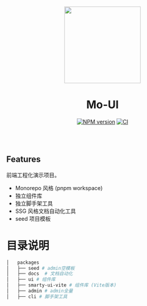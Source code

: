 <br>

<p align="center">
<img src="https://github.com/vite-mo/mo-ui/blob/main/assets/logo.png" style="width:200px;" />
</p>

<h1 align="center">Mo-UI</h1>

<p align="center">
    <a href="https://www.npmjs.com/package/mo-ui"><img src="https://img.shields.io/npm/v/smarty-admin-ui?color=c95f8b&amp;label=" alt="NPM version"></a>
    <a href="https://github.com/vite-mo/mo-ui/actions/workflows/main.yml"><img src="https://github.com/vite-mo/mo-ui/actions/workflows/main.yml/badge.svg?branch=main" alt="CI" style="max-width: 100%;"></a>
</p>

<br>
<br>

## Features

前端工程化演示项目。

- Monorepo 风格 (pnpm workspace)
- 独立组件库
- 独立脚手架工具
- SSG 风格文档自动化工具
- seed 项目模板

# 目录说明

```bash
│   packages
│   ├── seed # admin空模板
│   ├── docs  # 文档自动化
│   ├── ui # 组件库
│   ├── smarty-ui-vite # 组件库 (Vite版本)
│   ├── admin # admin全量
│   ├── cli # 脚手架工具
```
